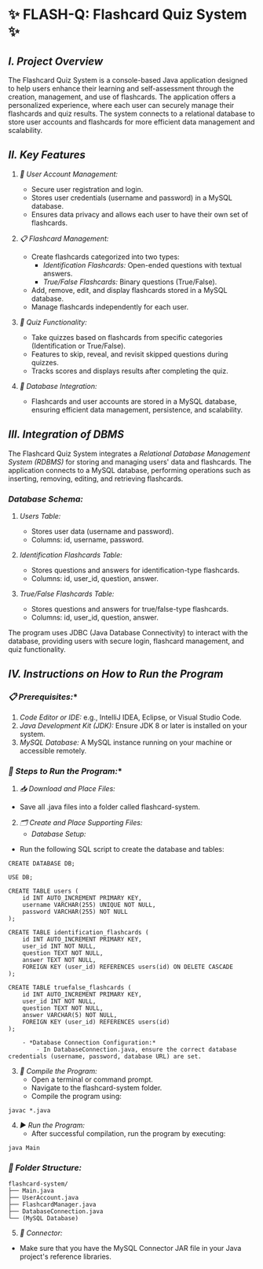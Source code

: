 # ✨ FLASH-Q: Flashcard Quiz System ✨

## *I. Project Overview*

The Flashcard Quiz System is a console-based Java application designed to help users enhance their learning and self-assessment through the creation, management, and use of flashcards. The application offers a personalized experience, where each user can securely manage their flashcards and quiz results. The system connects to a relational database to store user accounts and flashcards for more efficient data management and scalability.

## *II. Key Features*

1. *🔐 User Account Management:*
    - Secure user registration and login.
    - Stores user credentials (username and password) in a MySQL database.
    - Ensures data privacy and allows each user to have their own set of flashcards.

2. *📋 Flashcard Management:*
    - Create flashcards categorized into two types:
        - *Identification Flashcards:* Open-ended questions with textual answers.
        - *True/False Flashcards:* Binary questions (True/False).
    - Add, remove, edit, and display flashcards stored in a MySQL database.
    - Manage flashcards independently for each user.

3. *🧠 Quiz Functionality:*
    - Take quizzes based on flashcards from specific categories (Identification or True/False).
    - Features to skip, reveal, and revisit skipped questions during quizzes.
    - Tracks scores and displays results after completing the quiz.

4. *📁 Database Integration:*
    - Flashcards and user accounts are stored in a MySQL database, ensuring efficient data management, persistence, and scalability.

## *III. Integration of DBMS*

The Flashcard Quiz System integrates a *Relational Database Management System (RDBMS)* for storing and managing users' data and flashcards. The application connects to a MySQL database, performing operations such as inserting, removing, editing, and retrieving flashcards.

### *Database Schema:*
1. *Users Table:*
    - Stores user data (username and password).
    - Columns: id, username, password.

2. *Identification Flashcards Table:*
    - Stores questions and answers for identification-type flashcards.
    - Columns: id, user_id, question, answer.

3. *True/False Flashcards Table:*
    - Stores questions and answers for true/false-type flashcards.
    - Columns: id, user_id, question, answer.

The program uses JDBC (Java Database Connectivity) to interact with the database, providing users with secure login, flashcard management, and quiz functionality.

## *IV. Instructions on How to Run the Program*

### *📋 Prerequisites:**
1. *Code Editor or IDE:* e.g., IntelliJ IDEA, Eclipse, or Visual Studio Code.
2. *Java Development Kit (JDK):* Ensure JDK 8 or later is installed on your system.
3. *MySQL Database:* A MySQL instance running on your machine or accessible remotely.

### *🚀 Steps to Run the Program:**

1. *📥 Download and Place Files:*
- Save all .java files into a folder called flashcard-system.

2. *🗂️ Create and Place Supporting Files:*
    - *Database Setup:*
- Run the following SQL script to create the database and tables:

```    
CREATE DATABASE DB;

USE DB;

CREATE TABLE users (
    id INT AUTO_INCREMENT PRIMARY KEY,
    username VARCHAR(255) UNIQUE NOT NULL,
    password VARCHAR(255) NOT NULL
);

CREATE TABLE identification_flashcards (
    id INT AUTO_INCREMENT PRIMARY KEY,
    user_id INT NOT NULL,
    question TEXT NOT NULL,
    answer TEXT NOT NULL,
    FOREIGN KEY (user_id) REFERENCES users(id) ON DELETE CASCADE
);

CREATE TABLE truefalse_flashcards (
    id INT AUTO_INCREMENT PRIMARY KEY,
    user_id INT NOT NULL,
    question TEXT NOT NULL,
    answer VARCHAR(5) NOT NULL, 
    FOREIGN KEY (user_id) REFERENCES users(id)
);

    - *Database Connection Configuration:*
        - In DatabaseConnection.java, ensure the correct database credentials (username, password, database URL) are set.
```
3. *🔨 Compile the Program:*
    - Open a terminal or command prompt.
    - Navigate to the flashcard-system folder.
    - Compile the program using:
 ```   
javac *.java
```
4. *▶️ Run the Program:*
    - After successful compilation, run the program by executing:
 ```   
java Main
```
### *📁 Folder Structure:*
```
flashcard-system/
├── Main.java
├── UserAccount.java
├── FlashcardManager.java
├── DatabaseConnection.java
└── (MySQL Database)
```
5. *🧩 Connector:*
- Make sure that you have the MySQL Connector JAR file in your Java project's reference libraries.
